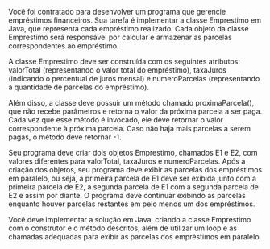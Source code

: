 Você foi contratado para desenvolver um programa que gerencie empréstimos financeiros. Sua tarefa é implementar a classe Emprestimo em Java, que representa cada empréstimo realizado. Cada objeto da classe Emprestimo será responsável por calcular e armazenar as parcelas correspondentes ao empréstimo.

A classe Emprestimo deve ser construída com os seguintes atributos: valorTotal (representando o valor total do empréstimo), taxaJuros (indicando o percentual de juros mensal) e numeroParcelas (representando a quantidade de parcelas do empréstimo).

Além disso, a classe deve possuir um método chamado proximaParcela(), que não recebe parâmetros e retorna o valor da próxima parcela a ser paga. Cada vez que esse método é invocado, ele deve retornar o valor correspondente à próxima parcela. Caso não haja mais parcelas a serem pagas, o método deve retornar -1.

Seu programa deve criar dois objetos Emprestimo, chamados E1 e E2, com valores diferentes para valorTotal, taxaJuros e numeroParcelas. Após a criação dos objetos, seu programa deve exibir as parcelas dos empréstimos em paralelo, ou seja, a primeira parcela de E1 deve ser exibida junto com a primeira parcela de E2, a segunda parcela de E1 com a segunda parcela de E2 e assim por diante. O programa deve continuar exibindo as parcelas enquanto houver parcelas restantes em pelo menos um dos empréstimos.

Você deve implementar a solução em Java, criando a classe Emprestimo com o construtor e o método descritos, além de utilizar um loop e as chamadas adequadas para exibir as parcelas dos empréstimos em paralelo.
